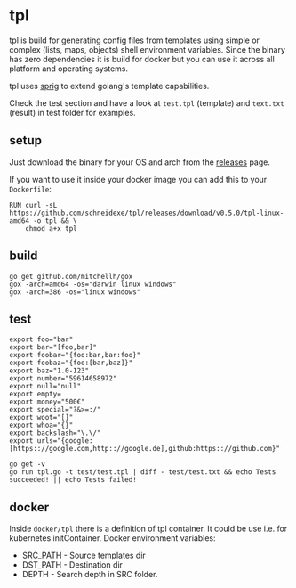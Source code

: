 # tpl

tpl is build for generating config files from templates using simple or complex (lists, maps, objects) shell environment
variables. Since the binary has zero dependencies it is build for docker but you can use it across all platform and
operating systems.

tpl uses [sprig](https://github.com/Masterminds/sprig) to extend golang's template capabilities.

Check the test section and have a look at `test.tpl` (template) and `text.txt` (result) in test folder for examples.

## setup

Just download the binary for your OS and arch from the [releases](https://github.com/schneidexe/tpl/releases) page.

If you want to use it inside your docker image you can add this to your `Dockerfile`:

```
RUN curl -sL https://github.com/schneidexe/tpl/releases/download/v0.5.0/tpl-linux-amd64 -o tpl && \
    chmod a+x tpl
```

## build
```
go get github.com/mitchellh/gox
gox -arch=amd64 -os="darwin linux windows"
gox -arch=386 -os="linux windows"
```

## test
```
export foo="bar"
export bar="[foo,bar]"
export foobar="{foo:bar,bar:foo}"
export foobaz="{foo:[bar,baz]}"
export baz="1.0-123"
export number="59614658972"
export null="null"
export empty=
export money="500€"
export special="?&>=:/"
export woot="[]"
export whoa="{}"
export backslash="\.\/"
export urls="{google:[https:://google.com,http:://google.de],github:https:://github.com}"

go get -v
go run tpl.go -t test/test.tpl | diff - test/test.txt && echo Tests succeeded! || echo Tests failed!
```

## docker
Inside `docker/tpl` there is a definition of tpl container. It could be use i.e. for kubernetes initContainer.
Docker environment variables:
*   SRC_PATH - Source templates dir
*   DST_PATH - Destination dir
*   DEPTH - Search depth in SRC folder.    
